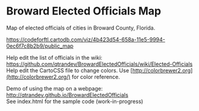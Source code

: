 # Broward Elected Officials Map

Map of elected officials of cities in Broward County, Florida.

https://codeforftl.cartodb.com/viz/4b423d54-658a-11e5-9994-0ec6f7c8b2b9/public_map

Help edit the list of officials in the wiki: https://github.com/qtrandev/BrowardElectedOfficials/wiki/Elected-Officials  
Help edit the CartoCSS file to change colors. Use [http://colorbrewer2.org](http://colorbrewer2.org/) for color reference.  

Demo of using the map on a webpage: http://qtrandev.github.io/BrowardElectedOfficials  
See index.html for the sample code (work-in-progress)  
